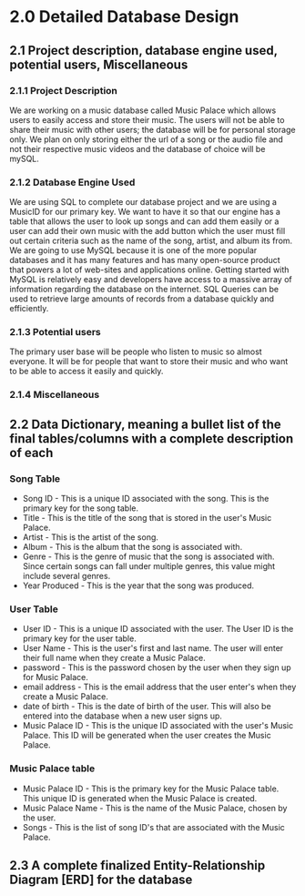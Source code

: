 # 2.0 Detailed Database Design

## 2.1 Project description, database engine used, potential users, Miscellaneous

### 2.1.1 Project Description
We are working on a music database called Music Palace which allows users to
easily access and store their music. The users will not be able to share
their music with other users; the database will be for personal storage only.
We plan on only storing either the url of a song or the audio file and not
their respective music videos and the database of choice will be mySQL.

### 2.1.2 Database Engine Used
We are using SQL to complete our database project and we are using a MusicID for our primary key. We want to have it so that our engine has a table that allows the user to look up songs and can add them easily or a user can add their own music with the add button which the user must fill out certain criteria such as the name of the song, artist, and album its from. We are going to use MySQL because it is one of the more popular databases and it has many features and has many open-source product that powers a lot of web-sites and applications online. Getting started with MySQL is relatively easy and developers have access to a massive array of information regarding the database on the internet. SQL Queries can be used to retrieve large amounts of
records from a database quickly and efficiently.

### 2.1.3 Potential users
The primary user base will be people who listen to music so almost everyone. It will
be for people that want to store their music and who want to be able to access it
easily and quickly.

### 2.1.4 Miscellaneous

## 2.2 Data Dictionary, meaning a bullet list of the final tables/columns with a complete description of each

### Song Table
- Song ID - This is a unique ID associated with the song. This is the primary key for the song table.
- Title - This is the title of the song that is stored in the user's Music Palace.
- Artist - This is the artist of the song.
- Album - This is the album that the song is associated with.
- Genre - This is the genre of music that the song is associated with. Since certain songs can fall under multiple genres, this value might include several genres.
- Year Produced - This is the year that the song was produced.

### User Table
- User ID - This is a unique ID associated with the user. The User ID is the primary key for the user table.
- User Name - This is the user's first and last name. The user will enter their full name when they create a Music Palace.
- password - This is the password chosen by the user when they sign up for Music Palace.
- email address - This is the email address that the user enter's when they create a Music Palace.
- date of birth - This is the date of birth of the user. This will also be entered into the database when a new user signs up.
- Music Palace ID - This is the unique ID associated with the user's Music Palace. This ID will be generated when the user creates the Music Palace.

### Music Palace table
- Music Palace ID - This is the primary key for the Music Palace table. This unique ID is generated when the Music Palace is created.
- Music Palace Name - This is the name of the Music Palace, chosen by the user.
- Songs - This is the list of song ID's that are associated with the Music Palace.

## 2.3 A complete finalized Entity-Relationship Diagram [ERD] for the database
